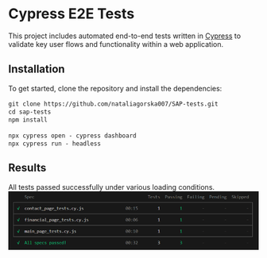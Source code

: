 # Cypress E2E Tests

This project includes automated end-to-end tests written in [Cypress](https://www.cypress.io/) to validate key user flows and functionality within a web application.

## Installation

To get started, clone the repository and install the dependencies:

```console
git clone https://github.com/nataliagorska007/SAP-tests.git
cd sap-tests
npm install

npx cypress open - cypress dashboard
npx cypress run - headless
```

## Results

All tests passed successfully under various loading conditions.
![alt text](image.png)
